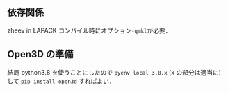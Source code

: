 ## 依存関係

zheev in LAPACK
コンパイル時にオプション`-qmkl`が必要．

## Open3D の準備
結局 python3.8 を使うことにしたので
` pyenv local 3.8.x ` (x の部分は適当に) して `pip install open3d` すればよい．

